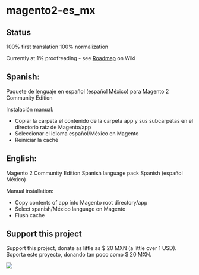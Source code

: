 # magento2-es_mx

Status
--------
100% first translation
100% normalization

Currently at 1% proofreading - see [Roadmap](https://github.com/cniebla/magento2-es_mx/wiki/Roadmap) on Wiki

Spanish:
--------
Paquete de lenguaje en español (español México) para Magento 2 Community Edition

Instalación manual:
* Copiar la carpeta el contenido de la carpeta app y sus subcarpetas en el directorio raíz de Magento/app
* Seleccionar el idioma español/México en Magento
* Reiniciar la caché


English:
--------
Magento 2 Community Edition Spanish language pack Spanish (español México)

Manual installation:
* Copy contents of app into Magento root directory/app
* Select spanish/México language on Magento
* Flush cache

Support this project
--------
Support this project, donate as little as $ 20 MXN (a little over 1 USD). Soporta este proyecto, donando tan poco como $ 20 MXN.

[![](https://www.paypalobjects.com/en_US/i/btn/btn_donateCC_LG.gif)](https://www.paypal.com/cgi-bin/webscr?cmd=_s-xclick&hosted_button_id=ZBU5RDV2456QN)

